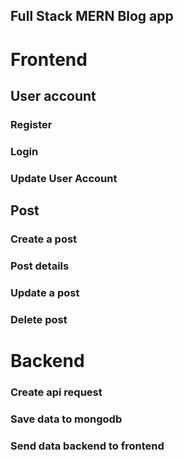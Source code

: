 ## Full Stack MERN Blog app

# Frontend 
## User account
  ### Register
  ### Login
  ### Update User Account

## Post
  ### Create a post
  ### Post details
  ### Update a post
  ### Delete post

# Backend
### Create api request
### Save data to mongodb
### Send data backend to frontend
